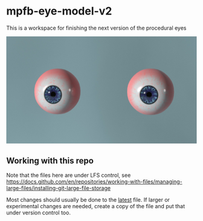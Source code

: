 # mpfb-eye-model-v2

This is a workspace for finishing the next version of the procedural eyes

![eyes](eyes.jpg)

## Working with this repo

Note that the files here are under LFS control, see https://docs.github.com/en/repositories/working-with-files/managing-large-files/installing-git-large-file-storage

Most changes should usually be done to the [latest](eyes_v2_latest.blend) file. If larger or experimental changes are needed, create a copy of the file and put that under
version control too. 

